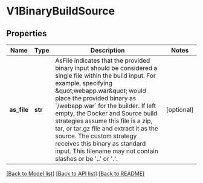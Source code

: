 # V1BinaryBuildSource

## Properties
Name | Type | Description | Notes
------------ | ------------- | ------------- | -------------
**as_file** | **str** | AsFile indicates that the provided binary input should be considered a single file within the build input. For example, specifying \&quot;webapp.war\&quot; would place the provided binary as &#x60;/webapp.war&#x60; for the builder. If left empty, the Docker and Source build strategies assume this file is a zip, tar, or tar.gz file and extract it as the source. The custom strategy receives this binary as standard input. This filename may not contain slashes or be &#39;..&#39; or &#39;.&#39;. | [optional] 

[[Back to Model list]](../README.md#documentation-for-models) [[Back to API list]](../README.md#documentation-for-api-endpoints) [[Back to README]](../README.md)


